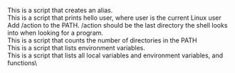 This is a script that creates an alias.\
This is a script that prints hello user, where user is the current Linux user\
Add /action to the PATH. /action should be the last directory the shell looks into when looking for a program.\
This is a script that counts the number of directories in the PATH\
This is a script that lists environment variables.\
This is a script that lists all local variables and environment variables, and functions\
